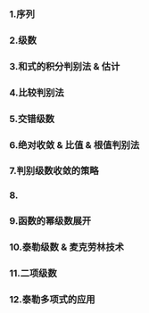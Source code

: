 

### 1.序列 ###

### 2.级数 ###

### 3.和式的积分判别法 & 估计 ###

### 4.比较判别法 ###

### 5.交错级数 ###

### 6.绝对收敛 & 比值 & 根值判别法 ###

### 7.判别级数收敛的策略 ###

### 8. ###

### 9.函数的幂级数展开 ###

### 10.泰勒级数 & 麦克劳林技术 ###

### 11.二项级数 ###

### 12.泰勒多项式的应用 ###
